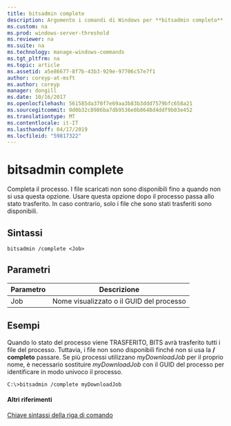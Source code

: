 ```yaml
---
title: bitsadmin complete
description: Argomento i comandi di Windows per **bitsadmin completo** -completamento del processo. I file scaricati non sono disponibili fino a quando non si usa questa opzione.
ms.custom: na
ms.prod: windows-server-threshold
ms.reviewer: na
ms.suite: na
ms.technology: manage-windows-commands
ms.tgt_pltfrm: na
ms.topic: article
ms.assetid: a5e86677-8f7b-43b3-929e-97706c57e7f1
author: coreyp-at-msft
ms.author: coreyp
manager: dongill
ms.date: 10/16/2017
ms.openlocfilehash: 561585da370f7e69aa3b83b3ddd7579bfc658a21
ms.sourcegitcommit: 0d0b32c8986ba7db9536e0b8648d4ddf9b03e452
ms.translationtype: MT
ms.contentlocale: it-IT
ms.lasthandoff: 04/17/2019
ms.locfileid: "59817322"
---
```

# <a name="bitsadmin-complete"></a>bitsadmin complete

Completa il processo. I file scaricati non sono disponibili fino a quando non si usa questa opzione. Usare questa opzione dopo il processo passa allo stato trasferito. In caso contrario, solo i file che sono stati trasferiti sono disponibili.

## <a name="syntax"></a>Sintassi

```
bitsadmin /complete <Job>
```

## <a name="parameters"></a>Parametri

|Parametro|Descrizione|
|---------|-----------|
|Job|Nome visualizzato o il GUID del processo|

## <a name="BKMK_examples"></a>Esempi

Quando lo stato del processo viene TRASFERITO, BITS avrà trasferito tutti i file del processo. Tuttavia, i file non sono disponibili finché non si usa la **/ completo** passare. Se più processi utilizzano *myDownloadJob* per il proprio nome, è necessario sostituire *myDownloadJob* con il GUID del processo per identificare in modo univoco il processo.
```
C:\>bitsadmin /complete myDownloadJob
```

#### <a name="additional-references"></a>Altri riferimenti

[Chiave sintassi della riga di comando](command-line-syntax-key.md)